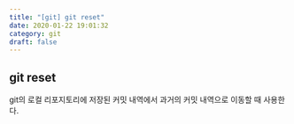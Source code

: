 ```yaml
---
title: "[git] git reset"
date: 2020-01-22 19:01:32
category: git
draft: false
---
```


## git reset
git의 로컬 리포지토리에 저장된 커밋 내역에서 과거의 커밋 내역으로 이동할 때 사용한다.
